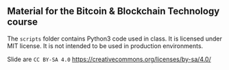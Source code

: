 ## Material for the Bitcoin & Blockchain Technology course

The `scripts` folder contains Python3 code used in class.
It is licensed under MIT license.
It is not intended to be used in production environments.

 Slide are `CC BY-SA 4.0` https://creativecommons.org/licenses/by-sa/4.0/
